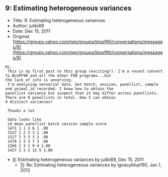 ## 9: Estimating heterogeneous variances

- Title: 9: Estimating heterogeneous variances
- Author: juliki69
- Date: Dec 15, 2011
- Original: [https://groups.yahoo.com/neo/groups/blupf90/conversations/messages/9](https://groups.yahoo.com/neo/groups/blupf90/conversations/messages/9)

```
Hi,
 This is my first post to this group (exciting!). I'm a recent convert to BLUPF90 and all the other F90 programs...but
the lack of info is unnerving.
 I'm analysing sensorial data. Got batch, session, panellist, sample and animal_id recorded. I know how to obtain the
panellist variance but suspect that it may differ across panellists. There are 9 panellists in total. How I can obtain
9 distinct variances?

 Thanks a lot

 data looks like
 id mean panellist batch session sample score
 1471 1 1 3 6 1 .00
 1527 1 2 3 3 2 .00
 1527 1 3 3 3 2 .00
 1470 1 3 3 7 3 .00
 1266 1 3 1 9 4 1.00
 1427 1 3 2 12 5 1.00
```

- [9](0009.md): Estimating heterogeneous variances by juliki69, Dec 15, 2011
    - [11](0011.md): Re: Estimating heterogeneous variances by ignacyblupf90, Jan 1, 2012
